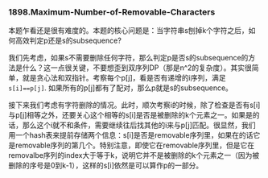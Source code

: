 ### 1898.Maximum-Number-of-Removable-Characters

本题乍看还是很有难度的。本题的核心问题是：当字符串s刨掉k个字符之后，如何高效判定p还是s的subsequence?

我们先考虑，如果s不需要删除任何字符，那么判定p是否s的subsequence的方法是什么？这一点很关键，不要想歪到双序列DP（那是n^2的复杂度）。其实很简单，就是贪心法和双指针。考察每个p[j]，看是否有递增的i序列，满足```s[i]==p[j]```. 如果所有的p[j]都有了配对，那么p就是s的subsequence。

接下来我们考虑有字符删除的情况。此时，顺次考察i的时候，除了检查是否有s[i]与p[j]相等之外，还要关心这个相等的s[i]是否是被删除的k个元素之一。如果是的话，那么这个i就不和条件，需要继续往后找其他的i来与p[j]匹配。很显然，我们用一个hash表来提前存储两个信息：s[i]是否是removable序列里，如果在的话它是removable序列的第几个。特别注意，即使它在removable序列里，但是它在removalbe序列的index大于等于k，说明它并不是被删除的k个元素之一（因为被删除的序号是0到k-1），这样的s[i]依然是可以算作p的一部分。
